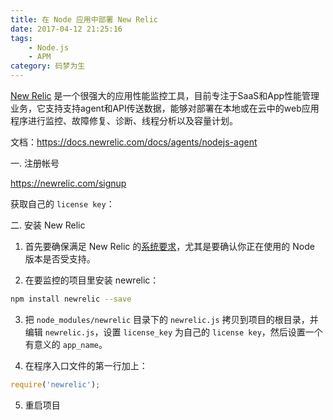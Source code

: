 ```yaml
---
title: 在 Node 应用中部署 New Relic
date: 2017-04-12 21:25:16
tags: 
    - Node.js
    - APM
category: 码梦为生
---
```


[New Relic](https://newrelic.com/) 是一个很强大的应用性能监控工具，目前专注于SaaS和App性能管理业务，它支持支持agent和API传送数据，能够对部署在本地或在云中的web应用程序进行监控、故障修复、诊断、线程分析以及容量计划。

文档：https://docs.newrelic.com/docs/agents/nodejs-agent

一. 注册帐号

https://newrelic.com/signup

获取自己的 `license key`：


二. 安装 New Relic

1. 首先要确保满足 New Relic 的[系统要求](https://docs.newrelic.com/docs/agents/nodejs-agent/getting-started/compatibility-requirements-nodejs-agent)，尤其是要确认你正在使用的 Node 版本是否受支持。

2. 在要监控的项目里安装 newrelic：

```bash
npm install newrelic --save
```

3. 把 `node_modules/newrelic` 目录下的 `newrelic.js` 拷贝到项目的根目录，并编辑 `newrelic.js`，设置 `license_key` 为自己的 `license key`，然后设置一个有意义的 `app_name`。

4. 在程序入口文件的第一行加上：

```js
require('newrelic');
```

5. 重启项目
